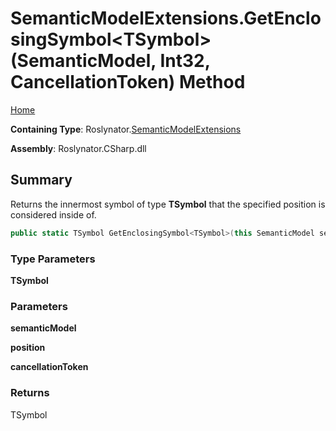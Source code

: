 <a name="_top"></a>

# SemanticModelExtensions\.GetEnclosingSymbol\<TSymbol>\(SemanticModel, Int32, CancellationToken\) Method

[Home](../../../README.md#_top)

**Containing Type**: Roslynator\.[SemanticModelExtensions](../README.md#_top)

**Assembly**: Roslynator\.CSharp\.dll

## Summary

Returns the innermost symbol of type **TSymbol** that the specified position is considered inside of\.

```csharp
public static TSymbol GetEnclosingSymbol<TSymbol>(this SemanticModel semanticModel, int position, CancellationToken cancellationToken = default(CancellationToken)) where TSymbol : Microsoft.CodeAnalysis.ISymbol
```

### Type Parameters

**TSymbol**

### Parameters

**semanticModel**

**position**

**cancellationToken**

### Returns

TSymbol


